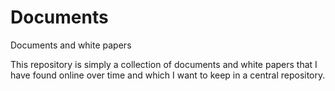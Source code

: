 # Documents
Documents and white papers

This repository is simply a collection of documents and white papers that I have found online over time and which I want to keep in a central repository.
